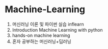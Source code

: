 # Machine-Learning

1. 머신러닝 이론 및 파이썬 실습 inflearn
2. Introduction Machine Learning with python
3. hands-on machine learning
4. 혼자 공부하는 머신러닝+딥러닝
